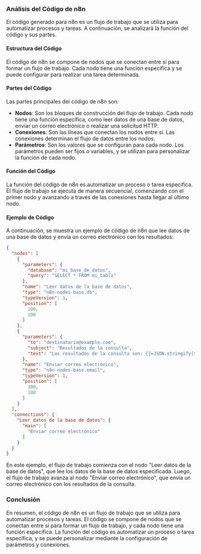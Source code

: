 ### Análisis del Código de n8n
El código generado para n8n es un flujo de trabajo que se utiliza para automatizar procesos y tareas. A continuación, se analizará la función del código y sus partes.

#### Estructura del Código
El código de n8n se compone de nodos que se conectan entre sí para formar un flujo de trabajo. Cada nodo tiene una función específica y se puede configurar para realizar una tarea determinada.

#### Partes del Código
Las partes principales del código de n8n son:

* **Nodos**: Son los bloques de construcción del flujo de trabajo. Cada nodo tiene una función específica, como leer datos de una base de datos, enviar un correo electrónico o realizar una solicitud HTTP.
* **Conexiones**: Son las líneas que conectan los nodos entre sí. Las conexiones determinan el flujo de datos entre los nodos.
* **Parámetros**: Son los valores que se configuran para cada nodo. Los parámetros pueden ser fijos o variables, y se utilizan para personalizar la función de cada nodo.

#### Función del Código
La función del código de n8n es automatizar un proceso o tarea específica. El flujo de trabajo se ejecuta de manera secuencial, comenzando con el primer nodo y avanzando a través de las conexiones hasta llegar al último nodo.

#### Ejemplo de Código
A continuación, se muestra un ejemplo de código de n8n que lee datos de una base de datos y envía un correo electrónico con los resultados:
```json
{
  "nodes": [
    {
      "parameters": {
        "database": "mi_base_de_datos",
        "query": "SELECT * FROM mi_tabla"
      },
      "name": "Leer datos de la base de datos",
      "type": "n8n-nodes-base.db",
      "typeVersion": 1,
      "position": [
        100,
        100
      ]
    },
    {
      "parameters": {
        "to": "destinatario@example.com",
        "subject": "Resultados de la consulta",
        "text": "Los resultados de la consulta son: {{=JSON.stringify($json)}}"
      },
      "name": "Enviar correo electrónico",
      "type": "n8n-nodes-base.email",
      "typeVersion": 1,
      "position": [
        300,
        100
      ]
    }
  ],
  "connections": {
    "Leer datos de la base de datos": {
      "main": [
        "Enviar correo electrónico"
      ]
    }
  }
}
```
En este ejemplo, el flujo de trabajo comienza con el nodo "Leer datos de la base de datos", que lee los datos de la base de datos especificada. Luego, el flujo de trabajo avanza al nodo "Enviar correo electrónico", que envía un correo electrónico con los resultados de la consulta.

### Conclusión
En resumen, el código de n8n es un flujo de trabajo que se utiliza para automatizar procesos y tareas. El código se compone de nodos que se conectan entre sí para formar un flujo de trabajo, y cada nodo tiene una función específica. La función del código es automatizar un proceso o tarea específica, y se puede personalizar mediante la configuración de parámetros y conexiones.